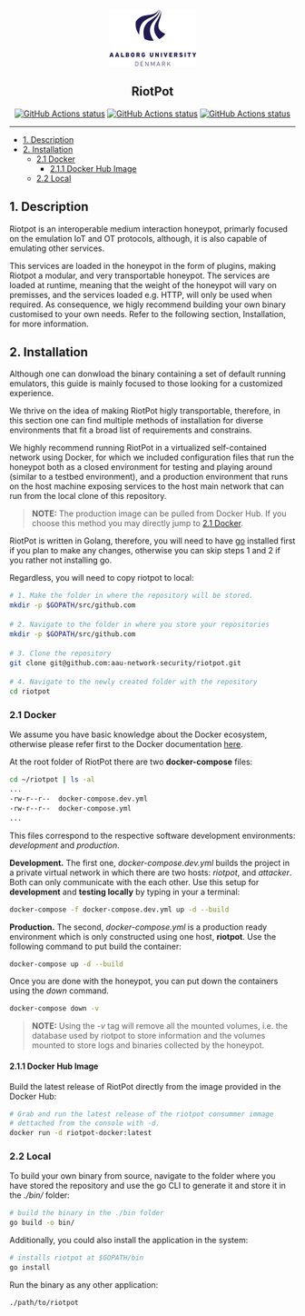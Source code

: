 
<div align="center">
  <img src="AAUgraphics/aau_logo.png" height="100">
  <p align="center">
    <h2 align="center">RiotPot</h2>
  </p>
  <p align="center">
    <!-- Workflow status -->
    <a href="https://github.com/aau-network-security/riotpot/actions"><img alt="GitHub Actions status" src="https://github.com/aau-network-security/riotpot/workflows/cyber/badge.svg"></a>
    <a href="https://GitHub.com/aau-network-security/riotpot/releases/"><img alt="GitHub Actions status" src="https://img.shields.io/github/release/aau-network-security/riotpot"></a>
    <a href="https://github.com/aau-network-security/riotpot/"><img alt="GitHub Actions status" src="https://img.shields.io/github/go-mod/go-version/aau-network-security/riotpot"></a>
  </p>
</div>

___

- [1. Description](#1-description)
- [2. Installation](#2-installation)
  - [2.1 Docker](#21-docker)
    - [2.1.1 Docker Hub Image](#211-docker-hub-image)
  - [2.2 Local](#22-local)

## 1. Description

Riotpot is an interoperable medium interaction honeypot, primarly focused on the emulation IoT and OT protocols, although, it is also capable of emulating other services.

This services are loaded in the honeypot in the form of plugins, making Riotpot a modular, and very transportable honeypot. The services are loaded at runtime, meaning that the weight of the honeypot will vary on premisses, and the services loaded e.g. HTTP, will only be used when required. As consequence, we higly recommend building your own binary customised to your own needs. Refer to the following section, Installation, for more information.

## 2. Installation

Although one can donwload the binary containing a set of default running emulators, this guide is mainly focused to those looking for a customized experience.

We thrive on the idea of making RiotPot higly transportable, therefore, in this section one can find multiple methods of installation for diverse environments that fit a broad list of requirements and constrains.

We highly recommend running RiotPot in a virtualized self-contained network using Docker, for which we included configuration files that run the honeypot both as a closed environment for testing and playing around (similar to a testbed environment), and a production environment that runs on the host machine exposing services to the host main network that can run from the local clone of this repository. 

> **NOTE:** The production image can be pulled from Docker Hub. If you choose this method you may directly jump to [2.1 Docker](#21-docker).
<!-- Not implemented yet, include section for the Docker Image pulling and building -->

RiotPot is written in Golang, therefore, you will need to have [go](https://golang.org) installed first if you plan to make any changes, otherwise you can skip steps 1 and 2 if you rather not installing go. 

Regardless, you will need to copy riotpot to local:

```bash
# 1. Make the folder in where the repository will be stored.
mkdir -p $GOPATH/src/github.com

# 2. Navigate to the folder in where you store your repositories
mkdir -p $GOPATH/src/github.com

# 3. Clone the repository
git clone git@github.com:aau-network-security/riotpot.git

# 4. Navigate to the newly created folder with the repository
cd riotpot
```

### 2.1 Docker

We assume you have basic knowledge about the Docker ecosystem, otherwise please refer first to the Docker documentation [here](https://docs.docker.com).

At the root folder of RiotPot there are two **docker-compose** files:
```bash
cd ~/riotpot | ls -al
...
-rw-r--r--  docker-compose.dev.yml
-rw-r--r--  docker-compose.yml
...
```

This files correspond to the respective software development environments: *development* and *production*.

**Development.**
The first one, *docker-compose.dev.yml* builds the project in a private virtual network in which there are two hosts: *riotpot*, and *attacker*. Both can only communicate with the each other. Use this setup for **development** and **testing locally** by typing in your a terminal:

```bash
docker-compose -f docker-compose.dev.yml up -d --build
```

**Production.**
The second, *docker-compose.yml* is a production ready environment which is only constructed using one host, **riotpot**. Use the following command to put build the container: 

```bash
docker-compose up -d --build
```

Once you are done with the honeypot, you can put down the containers using the *down* command. 

```bash
docker-compose down -v
```

> **NOTE:** Using the *-v* tag will remove all the mounted volumes, i.e. the database used by riotpot to store information and the volumes mounted to store logs and binaries collected by the honeypot.

#### 2.1.1 Docker Hub Image

Build the latest release of RiotPot directly from the image provided in the Docker Hub:

```bash
# Grab and run the latest release of the riotpot consummer immage
# dettached from the console with -d.
docker run -d riotpot-docker:latest
```

### 2.2 Local

To build your own binary from source, navigate to the folder where you have stored the repository and use the go CLI to generate it and store it in the *./bin/* folder:

```bash
# build the binary in the ./bin folder
go build -o bin/
```

Additionally, you could also install the application in the system:
```bash
# installs riotpot at $GOPATH/bin
go install
```

Run the binary as any other application:
```bash
./path/to/riotpot
```
